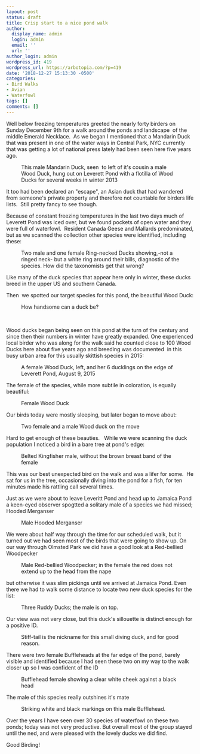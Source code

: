 ```yaml
---
layout: post
status: draft
title: Crisp start to a nice pond walk
author:
  display_name: admin
  login: admin
  email: ''
  url: ''
author_login: admin
wordpress_id: 419
wordpress_url: https://arbotopia.com/?p=419
date: '2018-12-27 15:13:30 -0500'
categories:
- Bird Walks
- Avian
- Waterfowl
tags: []
comments: []
---
```

<p><!-- wp:paragraph --></p>
<p>Well below freezing temperatures greeted the nearly forty birders on Sunday December 9th for a walk around the ponds and landscape&nbsp; of the middle Emerald Necklace.&nbsp; As we began I mentioned that a Mandarin Duck that was present in one of the water ways in Central Park, NYC currently that was getting a lot of national press lately had been seen here five years ago.&nbsp;</p>
<p><!-- /wp:paragraph --></p>
<p><!-- wp:image {"id":420} --></p>
<figure class="wp-block-image"><img src="https://i0.wp.com/arbotopia.com/wp-content/uploads/2018/12/P1070591.jpg?fit=525%2C386&amp;ssl=1" alt="" class="wp-image-420"/><br />
<figcaption>This male Mandarin Duck, seen&nbsp; to left of it's cousin a male Wood Duck, hung out on Leverett Pond with a flotilla of Wood Ducks for several weeks in winter 2013</figcaption>
</figure>
<p><!-- /wp:image --></p>
<p><!-- wp:paragraph --></p>
<p>It too had been declared an "escape", an Asian duck that had wandered from someone's private property and therefore not countable for birders life lists.&nbsp; Still pretty fancy to see though.</p>
<p><!-- /wp:paragraph --></p>
<p><!-- wp:paragraph --></p>
<p>Because of constant freezing temperatures in the last two days much of Leverett Pond was iced over, but we found pockets of open water and they were full of waterfowl.&nbsp; Resident Canada Geese and Mallards predominated, but as we scanned the collection other species were identified, including these:</p>
<p><!-- /wp:paragraph --></p>
<p><!-- wp:image {"id":421} --></p>
<figure class="wp-block-image"><img src="https://i0.wp.com/arbotopia.com/wp-content/uploads/2018/12/Ring-necked-DuckJPG.jpg?fit=525%2C398&amp;ssl=1" alt="" class="wp-image-421"/><br />
<figcaption>Two male and one female Ring-necked Ducks showing,-not a ringed neck- but a white ring around their bills, diagnostic of the species. How did the taxonomists get that wrong?</figcaption>
</figure>
<p><!-- /wp:image --></p>
<p><!-- wp:paragraph --></p>
<p>Like many of the duck species that appear here only in winter, these ducks breed in the upper US and southern Canada.&nbsp; </p>
<p><!-- /wp:paragraph --></p>
<p><!-- wp:paragraph --></p>
<p>Then&nbsp; we spotted our target species for this pond, the beautiful Wood Duck:</p>
<p><!-- /wp:paragraph --></p>
<p><!-- wp:image {"id":422} --></p>
<figure class="wp-block-image"><img src="https://i0.wp.com/arbotopia.com/wp-content/uploads/2018/12/P1010412.jpg?fit=525%2C356&amp;ssl=1" alt="" class="wp-image-422"/><br />
<figcaption>How handsome can a duck be?</figcaption>
</figure>
<p><!-- /wp:image --></p>
<p><!-- wp:paragraph --></p>
<p>&nbsp;</p>
<p><!-- /wp:paragraph --></p>
<p><!-- wp:paragraph --></p>
<p>Wood ducks began being seen on this pond at the turn of the century and since then their numbers in winter have greatly expanded. One experienced local birder who was along for the walk said he counted close to 100 Wood Ducks here about five years ago and breeding was documented&nbsp; in this busy urban area for this usually skittish species in 2015:</p>
<p><!-- /wp:paragraph --></p>
<p><!-- wp:image {"id":423} --></p>
<figure class="wp-block-image"><img src="https://i0.wp.com/arbotopia.com/wp-content/uploads/2018/12/P1100739.jpg?fit=525%2C251&amp;ssl=1" alt="" class="wp-image-423"/><br />
<figcaption>A female Wood Duck, left, and her 6 ducklings on the edge of Leverett Pond, August 9, 2015</figcaption>
</figure>
<p><!-- /wp:image --></p>
<p><!-- wp:paragraph --></p>
<p>The female of the species, while more subtile in coloration, is equally beautiful:</p>
<p><!-- /wp:paragraph --></p>
<p><!-- wp:image {"id":424} --></p>
<figure class="wp-block-image"><img src="https://arbotopia.com/wp-content/uploads/2018/12/Wood-Duck-f..jpg" alt="" class="wp-image-424"/><br />
<figcaption>Female Wood Duck</figcaption>
</figure>
<p><!-- /wp:image --></p>
<p><!-- wp:paragraph --></p>
<p>Our birds today were mostly sleeping, but later began to move about:</p>
<p><!-- /wp:paragraph --></p>
<p><!-- wp:image {"id":425} --></p>
<figure class="wp-block-image"><img src="https://i0.wp.com/arbotopia.com/wp-content/uploads/2018/12/P1010908.jpg?fit=525%2C367&amp;ssl=1" alt="" class="wp-image-425"/><br />
<figcaption>Two female and a male Wood duck on the move</figcaption>
</figure>
<p><!-- /wp:image --></p>
<p><!-- wp:paragraph --></p>
<p>Hard to get enough of these beauties.&nbsp; &nbsp;While we were scanning the duck population I noticed a bird in a bare tree at pond's edge:</p>
<p><!-- /wp:paragraph --></p>
<p><!-- wp:image {"id":426} --></p>
<figure class="wp-block-image"><img src="https://i1.wp.com/arbotopia.com/wp-content/uploads/2018/12/P1160316.jpg?fit=525%2C355&amp;ssl=1" alt="" class="wp-image-426"/><br />
<figcaption>Belted Kingfisher male, without the brown breast band of the female</figcaption>
</figure>
<p><!-- /wp:image --></p>
<p><!-- wp:paragraph --></p>
<p>This was our best unexpected bird on the walk and was a lifer for some.&nbsp; He sat for us in the tree, occasionally diving into the pond for a fish, for ten minutes made his rattling call several times.</p>
<p><!-- /wp:paragraph --></p>
<p><!-- wp:paragraph --></p>
<p>Just as we were about to&nbsp;leave Leveritt Pond and head up to Jamaica Pond a keen-eyed observer spogtted a solitary male of a species we had missed; Hooded Merganser</p>
<p><!-- /wp:paragraph --></p>
<p><!-- wp:image {"id":432} --></p>
<figure class="wp-block-image"><img src="https://arbotopia.com/wp-content/uploads/2018/12/H.-Merg.-m-5.jpg" alt="" class="wp-image-432"/><br />
<figcaption>Male Hooded Merganser</figcaption>
</figure>
<p><!-- /wp:image --></p>
<p><!-- wp:paragraph --></p>
<p>We were about half way through the time for our scheduled walk, but it turned out we had seen most of the birds that were going to show up.  On our way through Olmsted Park we did have a good look at a Red-bellied Woodpecker</p>
<p><!-- /wp:paragraph --></p>
<p><!-- wp:image {"id":128} --></p>
<figure class="wp-block-image"><img src="https://arbotopia.com/wp-content/uploads/2018/11/P1030156-815x1024.jpg" alt="" class="wp-image-128"/><br />
<figcaption>Male Red-bellied Woodpecker; in the female the red does not extend up to the head from the nape<br></figcaption>
</figure>
<p><!-- /wp:image --></p>
<p><!-- wp:paragraph --></p>
<p>but otherwise it was slim pickings until we arrived at Jamaica Pond.  Even there we had to walk some distance to locate two new duck species for the list:</p>
<p><!-- /wp:paragraph --></p>
<p><!-- wp:paragraph --></p>
<p><!-- /wp:paragraph --></p>
<p><!-- wp:image {"id":399} --></p>
<figure class="wp-block-image"><img src="https://arbotopia.com/wp-content/uploads/2018/11/P1030573-1-1024x878.jpg" alt="" class="wp-image-399"/><br />
<figcaption>Three Ruddy Ducks; the male is on top.</figcaption>
</figure>
<p><!-- /wp:image --></p>
<p><!-- wp:paragraph --></p>
<p>Our view was not very close, but this duck's sillouette  is distinct enough for a positive ID.</p>
<p><!-- /wp:paragraph --></p>
<p><!-- wp:image {"id":398} --></p>
<figure class="wp-block-image"><img src="https://arbotopia.com/wp-content/uploads/2018/11/P1010232-1024x519.jpg" alt="" class="wp-image-398"/><br />
<figcaption>Stiff-tail is the nickname for this small diving duck, and for good reason.</figcaption>
</figure>
<p><!-- /wp:image --></p>
<p><!-- wp:paragraph --></p>
<p>There were two female Buffleheads at the far edge of the pond, barely visible and identified because I had seen these two on my way to the walk closer up so I was confident of the ID</p>
<p><!-- /wp:paragraph --></p>
<p><!-- wp:image {"id":433} --></p>
<figure class="wp-block-image"><img src="https://arbotopia.com/wp-content/uploads/2018/12/P1010828-1024x821.jpg" alt="" class="wp-image-433"/><br />
<figcaption>Bufflehead female showing a clear white cheek against a black head</figcaption>
</figure>
<p><!-- /wp:image --></p>
<p><!-- wp:paragraph --></p>
<p>The male of this species really outshines it's mate</p>
<p><!-- /wp:paragraph --></p>
<p><!-- wp:image {"id":301} --></p>
<figure class="wp-block-image"><img src="https://arbotopia.com/wp-content/uploads/2018/11/P1010836-1024x677.jpg" alt="" class="wp-image-301"/><br />
<figcaption>Striking white and black markings on this male Bufflehead.</figcaption>
</figure>
<p><!-- /wp:image --></p>
<p><!-- wp:paragraph --></p>
<p>Over the years I have seen over 30 species of waterfowl on these two ponds; today was not very productive.  But overall most of the group stayed until the ned, and were pleased with the lovely ducks we did find.</p>
<p><!-- /wp:paragraph --></p>
<p><!-- wp:paragraph --></p>
<p>Good Birding!</p>
<p><!-- /wp:paragraph --></p>
<p><!-- wp:image --></p>
<figure class="wp-block-image"><img alt=""/></figure>
<p><!-- /wp:image --></p>
